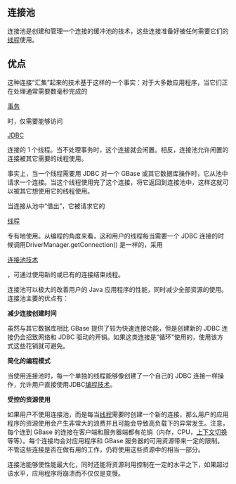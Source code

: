 ## 连接池

连接池是创建和管理一个连接的缓冲池的技术，这些连接准备好被任何需要它们的[线程](https://baike.baidu.com/item/线程/103101)使用。

## **优点**

这种连接“汇集”起来的技术基于这样的一个事实：对于大多数应用程序，当它们正在处理通常需要数毫秒完成的

[事务](https://baike.baidu.com/item/事务)

时，仅需要能够访问

[JDBC](https://baike.baidu.com/item/JDBC)

连接的 1 个线程。当不处理事务时，这个连接就会闲置。相反，连接池允许闲置的连接被其它需要的线程使用。

事实上，当一个线程需要用 JDBC 对一个 GBase 或其它数据库操作时，它从池中请求一个连接。当这个线程使用完了这个连接，将它返回到连接池中，这样这就可以被其它想使用它的线程使用。

当连接从池中“借出”，它被请求它的

[线程](https://baike.baidu.com/item/线程)

专有地使用。从编程的角度来看，这和用户的线程每当需要一个 JDBC 连接的时候调用DriverManager.getConnection\(\) 是一样的，采用

[连接池技术](https://baike.baidu.com/item/连接池技术)

，可通过使用新的或已有的连接结束线程。

连接池可以极大的改善用户的 Java 应用程序的性能，同时减少全部资源的使用。连接池主要的优点有：

**减少连接创建时间**

虽然与其它数据库相比 GBase 提供了较为快速连接功能，但是创建新的 JDBC 连接仍会招致网络和 JDBC 驱动的开销。如果这类连接是“循环”使用的，使用该方式这些花销就可避免。

**简化的编程模式**

当使用连接池时，每一个单独的线程能够像创建了一个自己的 JDBC 连接一样操作，允许用户直接使用JDBC[编程技术](https://baike.baidu.com/item/编程技术)。

**受控的资源使用**

如果用户不使用连接池，而是每当[线程](https://baike.baidu.com/item/线程)需要时创建一个新的连接，那么用户的应用程序的资源使用会产生非常大的浪费并且可能会导致高负载下的异常发生。注意，每个连到 GBase 的连接在客户端和服务器端都有花销（内存，CPU，[上下文切换](https://baike.baidu.com/item/上下文切换)等等）。每个连接均会对应用程序和 GBase 服务器的可用资源带来一定的限制。不管这些连接是否在做有用的工作，仍将使用这些资源中的相当一部分。

连接池能够使性能最大化，同时还能将资源利用控制在一定的水平之下，如果超过该水平，应用程序将崩溃而不仅仅是变慢。

